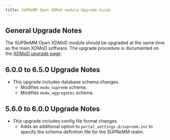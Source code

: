```yaml
---
title: SUPReMM Open XDMoD module Upgrade Guide
---
```


General Upgrade Notes
---------------------

The SUPReMM Open XDMoD module should be upgraded at the same time as the main XDMoD
software. The upgrade procedure is documented on the [XDMoD upgrade
page](upgrade.html).

6.0.0 to 6.5.0 Upgrade Notes
----------------------------

- This upgrade includes database schema changes.
    - Modifies `modw_supremm` schema.
    - Modifies `modw_aggregates` schema.

5.6.0 to 6.0.0 Upgrade Notes
----------------------------

- This upgrade includes config file format changes.
    - Adds an additional option to `portal_settings.d/supremm.ini` to specify the schema definition file for the SUPReMM realm.
